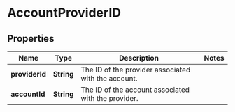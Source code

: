 

# AccountProviderID


## Properties

| Name | Type | Description | Notes |
|------------ | ------------- | ------------- | -------------|
|**providerId** | **String** | The ID of the provider associated with the account. |  |
|**accountId** | **String** | The ID of the account associated with the provider. |  |



